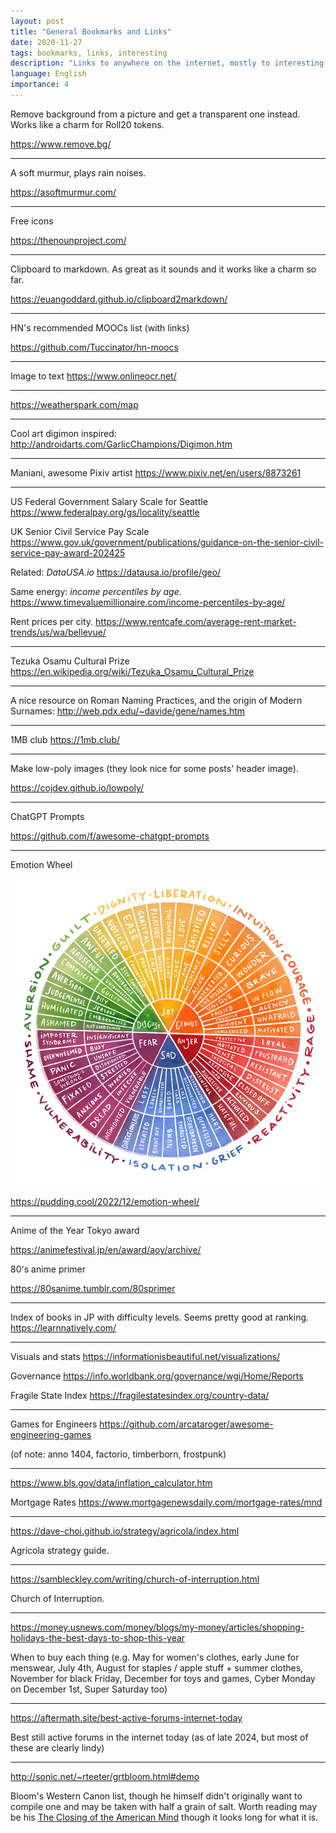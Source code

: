```yaml
---
layout: post
title: "General Bookmarks and Links"
date: 2020-11-27
tags: bookmarks, links, interesting
description: "Links to anywhere on the internet, mostly to interesting tools or content that isn't exactly a post"
language: English
importance: 4
---
```


Remove background from a picture and get a transparent one instead. Works like a charm for Roll20 tokens.

<https://www.remove.bg/>

---

A soft murmur, plays rain noises.

<https://asoftmurmur.com/>

---

Free icons

<https://thenounproject.com/>

---
Clipboard to markdown. As great as it sounds and it works like a charm so far.

<https://euangoddard.github.io/clipboard2markdown/>

---

HN's recommended MOOCs list (with links)

<https://github.com/Tuccinator/hn-moocs>

---

Image to text
<https://www.onlineocr.net/>

---

<https://weatherspark.com/map> 

---

Cool art digimon inspired:
<http://androidarts.com/GarlicChampions/Digimon.htm>

---

Maniani, awesome Pixiv artist
<https://www.pixiv.net/en/users/8873261>

---

US Federal Government Salary Scale for Seattle
<https://www.federalpay.org/gs/locality/seattle>

UK Senior Civil Service Pay Scale
<https://www.gov.uk/government/publications/guidance-on-the-senior-civil-service-pay-award-202425>

Related: _DataUSA.io_
<https://datausa.io/profile/geo/>

Same energy: _income percentiles by age_.
<https://www.timevaluemillionaire.com/income-percentiles-by-age/>

Rent prices per city.
<https://www.rentcafe.com/average-rent-market-trends/us/wa/bellevue/>

---

Tezuka Osamu Cultural Prize
<https://en.wikipedia.org/wiki/Tezuka_Osamu_Cultural_Prize>

---

A nice resource on Roman Naming Practices, and the origin of Modern Surnames: 
<http://web.pdx.edu/~davide/gene/names.htm>

---

1MB club
<https://1mb.club/>

---

Make low-poly images (they look nice for some posts' header image).

<https://cojdev.github.io/lowpoly/>

---

ChatGPT Prompts

<https://github.com/f/awesome-chatgpt-prompts>

---

Emotion Wheel

![](/resources/final_emotion_wheel-lg.png)

<https://pudding.cool/2022/12/emotion-wheel/> 

---

Anime of the Year Tokyo award

<https://animefestival.jp/en/award/aoy/archive/> 

80's anime primer 

<https://80sanime.tumblr.com/80sprimer>

---

Index of books in JP with difficulty levels. Seems pretty good at ranking.
<https://learnnatively.com/>

---

Visuals and stats
<https://informationisbeautiful.net/visualizations/>

Governance
<https://info.worldbank.org/governance/wgi/Home/Reports>

Fragile State Index
<https://fragilestatesindex.org/country-data/>

---

Games for Engineers
<https://github.com/arcataroger/awesome-engineering-games>

(of note: anno 1404, factorio, timberborn, frostpunk)

---

<https://www.bls.gov/data/inflation_calculator.htm>

Mortgage Rates
<https://www.mortgagenewsdaily.com/mortgage-rates/mnd> 

---

<https://dave-choi.github.io/strategy/agricola/index.html>

Agricola strategy guide.

---

<https://sambleckley.com/writing/church-of-interruption.html>

Church of Interruption.

---

<https://money.usnews.com/money/blogs/my-money/articles/shopping-holidays-the-best-days-to-shop-this-year>

When to buy each thing (e.g. May for women's clothes, early June for menswear, July 4th, August for staples / apple stuff + summer clothes, November for black Friday, December for toys and games, Cyber Monday on December 1st, Super Saturday too)

---

<https://aftermath.site/best-active-forums-internet-today>

Best still active forums in the internet today (as of late 2024, but most of these are clearly lindy)

---

<http://sonic.net/~rteeter/grtbloom.html#demo>

Bloom's Western Canon list, though he himself didn't originally want to compile one and may be taken with half a grain of salt. Worth reading may be his [The Closing of the American Mind](https://en.wikipedia.org/wiki/The_Closing_of_the_American_Mind) though it looks long for what it is.